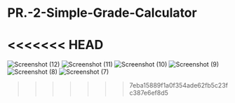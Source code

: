 # PR.-2-Simple-Grade-Calculator
<<<<<<< HEAD
=======
![Screenshot (12)](https://github.com/user-attachments/assets/121fe221-2a59-4b39-ae31-b7b6707dfb97)
![Screenshot (11)](https://github.com/user-attachments/assets/74677e63-07e2-447f-8ceb-60e6a53ebb16)
![Screenshot (10)](https://github.com/user-attachments/assets/4d3e6eca-3324-4673-b821-82ddc3bbf3d6)
![Screenshot (9)](https://github.com/user-attachments/assets/9dd4c30b-b630-44b0-8623-85e94a8191d8)
![Screenshot (8)](https://github.com/user-attachments/assets/24549a5a-887d-4de4-8fc1-4f76647d17d4)
![Screenshot (7)](https://github.com/user-attachments/assets/62198bc6-5294-4301-8756-057fe84078d1)





>>>>>>> 7eba15889f1a0f354ade62fb5c23fc387e6ef8d5
